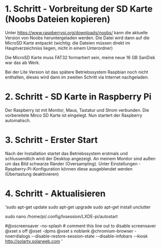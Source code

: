 # 1. Schritt - Vorbreitung der SD Karte (Noobs Dateien kopieren)

Unter https://www.raspberrypi.org/downloads/noobs/ kann die aktuelle Version von Noobs heruntergeladen werden. Die Datei wird dann auf die MicroSD Karte entpackt (wichtig: die Dateien müssen direkt im Hauptverzeichniss liegen, nicht in einem Unterordner)

Die MicroSD Karte muss FAT32 formartiert sein, meine neue 16 GB SanDisk war das ab Werk.

Bei der Lite Version ist das spätere Betriebssystem Raspbian noch nicht enthalten, dieses wird dann im zweiten Schritt via Internet nachgeladen.

# 2. Schritt - SD Karte in Raspberry Pi
Der Raspberry ist mit Monitor, Maus, Tastatur und Strom verbunden. Die vorbereitete Mirco SD Karte ist eingelegt. Nun startert der Raspberry automatisch.


# 3. Schritt - Erster Start
Nach der Installation startet das Betriebssystem erstmals und schlussendlich wird der Desktop angezeigt.
An meinem Monitor sind außen um das Bild schwarze Ränder (Oversampling). Unter Einstellungen - Raspberry-Pi-Konfiguration können diese ausgeblendet werden (Übertastung deaktivieren)

# 4. Schritt - Aktualisieren

'sudo apt-get update
sudo apt-get upgrade
sudo apt-get install unclutter

sudo nano /home/pi/.config/lxsession/LXDE-pi/autostart

#@xscreensaver -no-splash  # comment this line out to disable screensaver
@xset s off
@xset -dpms
@xset s noblank
@chromium-browser -noerrdialogs --disable-restore-session-state --disable-infobars --kiosk http://solartv.solarweb.com
'

